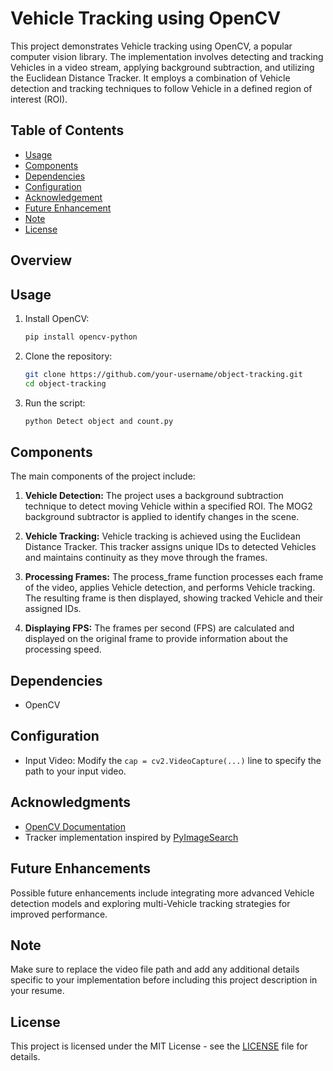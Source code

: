 # Vehicle Tracking using OpenCV

This project demonstrates Vehicle tracking using OpenCV, a popular computer vision library. The implementation involves detecting and tracking Vehicles in a video stream, applying background subtraction, and utilizing the Euclidean Distance Tracker.
It employs a combination of Vehicle detection and tracking techniques to follow Vehicle in a defined region of interest (ROI).

## Table of Contents
- [Usage](#usage)
- [Components](#components)
- [Dependencies](#Dependencies)
- [Configuration](#configuration)
- [Acknowledgement](#acknowledgements)
- [Future Enhancement](#futureenhancement)
- [Note](#note)
- [License](#license)
## Overview

## Usage

1. Install OpenCV:

   ```bash
   pip install opencv-python
   ```

2. Clone the repository:

   ```bash
   git clone https://github.com/your-username/object-tracking.git
   cd object-tracking
   ```

3. Run the script:

   ```bash
   python Detect object and count.py
   ```

## Components

The main components of the project include:

1. **Vehicle Detection:** The project uses a background subtraction technique to detect moving Vehicle within a specified ROI. The MOG2 background subtractor is applied to identify changes in the scene.

2. **Vehicle Tracking:** Vehicle tracking is achieved using the Euclidean Distance Tracker. This tracker assigns unique IDs to detected Vehicles and maintains continuity as they move through the frames.

3. **Processing Frames:** The process_frame function processes each frame of the video, applies Vehicle detection, and performs Vehicle tracking. The resulting frame is then displayed, showing tracked Vehicle and their assigned IDs.

4. **Displaying FPS:** The frames per second (FPS) are calculated and displayed on the original frame to provide information about the processing speed.

## Dependencies

- OpenCV

## Configuration

- Input Video: Modify the `cap = cv2.VideoCapture(...)` line to specify the path to your input video.

## Acknowledgments

- [OpenCV Documentation](https://docs.opencv.org/)
- Tracker implementation inspired by [PyImageSearch](https://www.pyimagesearch.com/)

## Future Enhancements
Possible future enhancements include integrating more advanced Vehicle detection models and exploring multi-Vehicle tracking strategies for improved performance.

## Note
  Make sure to replace the video file path and add any additional details specific to your implementation before including this project description in your resume.

## License

This project is licensed under the MIT License - see the [LICENSE](LICENSE) file for details.
